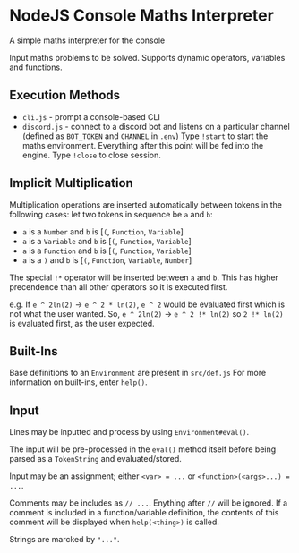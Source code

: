 # NodeJS Console Maths Interpreter
A simple maths interpreter for the console

Input maths problems to be solved. Supports dynamic operators, variables and functions.

## Execution Methods
- `cli.js` - prompt a console-based CLI
- `discord.js` - connect to a discord bot and listens on a particular channel (defined as `BOT_TOKEN` and `CHANNEL` in `.env`)
  Type `!start` to start the maths environment. Everything after this point will be fed into the engine. Type `!close` to close session.

## Implicit Multiplication
Multiplication operations are inserted automatically between tokens in the following cases:
let two tokens in sequence be `a` and `b`:
- `a` is a `Number` and `b` is [`(`, `Function`, `Variable`]
- `a` is a `Variable` and `b` is [`(`, `Function`, `Variable`]
- `a` is a `Function` and `b` is [`(`, `Function`, `Variable`]
- `a` is a `)` and `b` is [`(`, `Function`, `Variable`, `Number`]

The special `!*` operator will be inserted between `a` and `b`. This has higher precendence than all other operators so it is executed first.

e.g. If `e ^ 2ln(2)` -> `e ^ 2 * ln(2)`, `e ^ 2` would be evaluated first which is not what the user wanted.
So, `e ^ 2ln(2)` -> `e ^ 2 !* ln(2)` so `2 !* ln(2)` is evaluated first, as the user expected.

## Built-Ins
Base definitions to an `Environment` are present in `src/def.js`
For more information on built-ins, enter `help()`.

## Input
Lines may be inputted and process by using `Environment#eval()`.

The input will be pre-processed in the `eval()` method itself before being parsed as a `TokenString` and evaluated/stored.

Input may be an assignment; either `<var> = ...` or `<function>(<args>...) = ...`.

Comments may be includes as `// ...`. Enything after `//` will be ignored. If a comment is included in a function/variable definition, the contents of this comment will be displayed when `help(<thing>)` is called.

Strings are marcked by `"..."`.